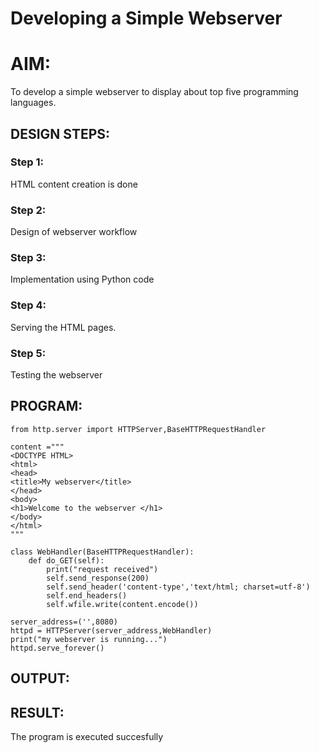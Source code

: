 # Developing a Simple Webserver

# AIM:

To develop a simple webserver to display about top five programming
languages.

## DESIGN STEPS:

### Step 1:

HTML content creation is done

### Step 2:

Design of webserver workflow

### Step 3:

Implementation using Python code

### Step 4:

Serving the HTML pages.

### Step 5:

Testing the webserver

## PROGRAM:

```
from http.server import HTTPServer,BaseHTTPRequestHandler

content ="""
<DOCTYPE HTML>
<html>
<head>
<title>My webserver</title>
</head>
<body>
<h1>Welcome to the webserver </h1>
</body>
</html>
"""

class WebHandler(BaseHTTPRequestHandler):
    def do_GET(self):
        print("request received")
        self.send_response(200)
        self.send_header('content-type','text/html; charset=utf-8')
        self.end_headers()
        self.wfile.write(content.encode())
    
server_address=('',8080)
httpd = HTTPServer(server_address,WebHandler)
print("my webserver is running...")
httpd.serve_forever()
```

## OUTPUT:


## RESULT:
The program is executed succesfully
